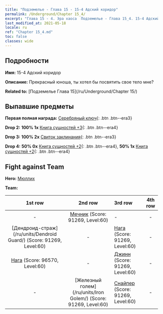 ```yaml
---
title: "Подземелье - Глава 15 - 15-4 Адский коридор"
permalink: /Underground/Chapter 15_4/
excerpt: "Глава 15 - 4. Эра хаоса  Подземелье - Глава 15_4. 15-4 Адский коридор"
last_modified_at: 2021-05-18
locale: ru
ref: "Chapter 15_4.md"
toc: false
classes: wide
---
```


## Подробности

 **Имя:** 15-4 Адский коридор

 **Описание:** Прекрасный юноша, ты хотел бы посвятить свое тело мне?

 **Related to:** [Подземелье Глава 15](/ru/Underground/Chapter 15/)

## Выпавшие предметы

 **Первая полная награда:** [Серебряный ключ](/ItemsRU/con_693/){: .btn .btn--era3}

 **Drop 2:** **100% 1x** [Книга сущностей +3](/ItemsRU/mat_60/){: .btn .btn--era4}

 **Drop 3:** **100% 2x** [Свиток заклинания](/ItemsRU/con_694/){: .btn .btn--era3}

 **Drop 4:** **50% 0x** [Книга сущностей +2](/ItemsRU/mat_53/){: .btn .btn--era4}, **50% 1x** [Книга сущностей +2](/ItemsRU/mat_53/){: .btn .btn--era4}


## Fight against Team
 **Hero:** [Мюллих](/ru/heroes/Mullich/)

 **Team:**


  | 1st row | 2nd row | 3rd row | 4th row |
  |:----:|:----:|:----|:----:|
  | - | [Мечник](/ru/units/Swordsman/) (Score: 91269, Level:60)  | - | - |
  | [Дендроид-страж](/ru/units/Dendroid Guard/) (Score: 91269, Level:60)  | - | [Нага](/ru/units/Naga/) (Score: 91269, Level:60)  | - |
  | [Нага](/ru/units/Naga/) (Score: 96570, Level:60)  | - | [Джинн](/ru/units/Genie/) (Score: 91269, Level:60)  | - |
  | - | [Железный голем](/ru/units/Iron Golem/) (Score: 91269, Level:60)  | [Снайпер](/ru/units/Sharpshooter/) (Score: 91269, Level:60)  | - |



